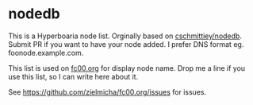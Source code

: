 nodedb
======

This is a Hyperboaria node list. Orginally based on [cschmittiey/nodedb](https://github.com/cschmittiey/nodedb).
Submit PR if you want to have your node added. I prefer DNS format eg. foonode.example.com.

This list is used on [fc00.org](http://www.fc00.org/) for display node name. Drop me a line if you use this list, so I can write here about it.

See https://github.com/zielmicha/fc00.org/issues for issues.
